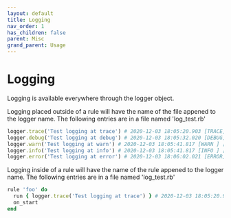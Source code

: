 ```yaml
---
layout: default
title: Logging
nav_order: 1
has_children: false
parent: Misc
grand_parent: Usage
---
```


# Logging

Logging is available everywhere through the logger object. 

Logging placed outside of a rule will have the name of the file appened to the logger name. The following entries are in a file named 'log_test.rb'

```ruby
logger.trace('Test logging at trace') # 2020-12-03 18:05:20.903 [TRACE] [jsr223.jruby.log_test               ] - Test logging at trace
logger.debug('Test logging at debug') # 2020-12-03 18:05:32.020 [DEBUG] [jsr223.jruby.log_test               ] - Test logging at debug
logger.warn('Test logging at warn') # 2020-12-03 18:05:41.817 [WARN ] [jsr223.jruby.log_test               ] - Test logging at warn
logger.info('Test logging at info') # 2020-12-03 18:05:41.817 [INFO ] [jsr223.jruby.log_test               ] - Test logging at info
logger.error('Test logging at error') # 2020-12-03 18:06:02.021 [ERROR] [jsr223.jruby.log_test               ] - Test logging at error
```

Logging inside of a rule will have the name of the rule appened to the logger name. The following entries are in a file named 'log_test.rb'

```ruby
rule 'foo' do
  run { logger.trace('Test logging at trace') } # 2020-12-03 18:05:20.903 [TRACE] [jsr223.jruby.log_test.foo               ] - Test logging at trace
  on_start
end
```


